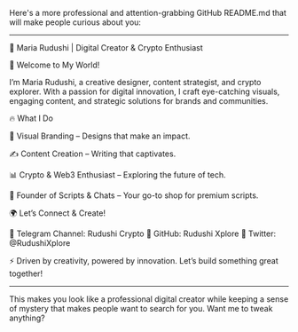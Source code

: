Here's a more professional and attention-grabbing GitHub README.md that will make people curious about you:


---

🚀 Maria Rudushi | Digital Creator & Crypto Enthusiast

👋 Welcome to My World!

I’m Maria Rudushi, a creative designer, content strategist, and crypto explorer. With a passion for digital innovation, I craft eye-catching visuals, engaging content, and strategic solutions for brands and communities.

🔥 What I Do

🎨 Visual Branding – Designs that make an impact.

✍️ Content Creation – Writing that captivates.

📊 Crypto & Web3 Enthusiast – Exploring the future of tech.

🛒 Founder of Scripts & Chats – Your go-to shop for premium scripts.


🌍 Let’s Connect & Create!

📌 Telegram Channel: Rudushi Crypto
📌 GitHub: Rudushi Xplore
📌 Twitter: @RudushiXplore

⚡ Driven by creativity, powered by innovation. Let’s build something great together!


---

This makes you look like a professional digital creator while keeping a sense of mystery that makes people want to search for you. Want me to tweak anything?



